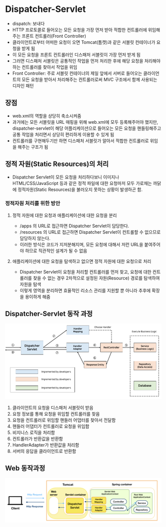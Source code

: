 # Dispatcher-Servlet
- dispatch: 보내다
- HTTP 프로토콜로 들어오는 모든 요청을 가장 먼저 받아 적합한 컨트롤러에 위임해주는 프론트 컨트롤러(Front Controller)
- 클라이언트로부터 어떠한 요청이 오면 Tomcat(톰캣)과 같은 서블릿 컨테이너가 요청을 받게 됨
- 이 모든 요청을 프론트 컨트롤러인 디스패처 서블릿이 가장 먼저 받게 됨
- 그러면 디스패처 서블릿은 공통적인 작업을 먼저 처리한 후에 해당 요청을 처리해야 하는 컨트롤러를 찾아서 작업을 위임
- Front Controller: 주로 서블릿 컨테이너의 제일 앞에서 서버로 들어오는 클라이언트의 모든 요청을 받아서 처리해주는 컨트롤러로써 
MVC 구조에서 함께 사용되는 디자인 패턴

## 장점
- web.xml의 역할을 상당히 축소시켜줌
- 과거에는 모든 서블릿을 URL 매핑을 위해 web.xml에 모두 등록해주어야 했지만, 
dispatcher-servlet이 해당 어플리케이션으로 들어오는 모든 요청을 핸들링해주고 공통 작업을 처리면서 상당히 편리하게 이용할 수 있게 됨
- 컨트롤러를 구현해두기만 하면 디스패처 서블릿가 알아서 적합한 컨트롤러로 위임을 해주는 구조가 됨

## 정적 자원(Static Resources)의 처리
- Dispatcher Servlet이 모든 요청을 처리하다보니 이미지나 HTML/CSS/JavaScript 등과 같은 정적 파일에 대한 요청마저 모두 가로채는 까닭에 
정적자원(Static Resources)을 불러오지 못하는 상황이 발생하곤 함.
### 정적자원 처리를 위한 방안
1. 정적 자원에 대한 요청과 애플리케이션에 대한 요청을 분리
   - /apps 의 URL로 접근하면 Dispatcher Servlet이 담당한다.
   - /resources 의 URL로 접근하면 Dispatcher Servlet이 컨트롤할 수 없으므로 담당하지 않는다.
   - 이러한 방식은 코드가 지저분해지며, 모든 요청에 대해서 저런 URL을 붙여주어야 하므로 직관적인 설계가 될 수 없음
   
2. 애플리케이션에 대한 요청을 탐색하고 없으면 정적 자원에 대한 요청으로 처리 
   - Dispatcher Servlet이 요청을 처리할 컨트롤러를 먼저 찾고, 요청에 대한 컨트롤러를 찾을 수 없는 경우
   2차적으로 설정된 자원(Resource) 경로를 탐색하여 자원을 탐색
   - 이렇게 영역을 분리하면 효율적인 리소스 관리를 지원할 뿐 아니라 추후에 확장을 용이하게 해줌

## Dispatcher-Servlet 동작 과정
![](img/dispatcher-servlet.png)
1. 클라이언트의 요청을 디스패처 서블릿이 받음
2. 요청 정보를 통해 요청을 위임할 컨트롤러를 찾음
3. 요청을 컨트롤러로 위임할 핸들러 어댑터를 찾아서 전달함
4. 핸들러 어댑터가 컨트롤러로 요청을 위임함
5. 비지니스 로직을 처리함
6. 컨트롤러가 반환값을 반환함
7. HandlerAdapter가 반환값을 처리함
8. 서버의 응답을 클라이언트로 반환함

## Web 동작과정
![](img/web.png)